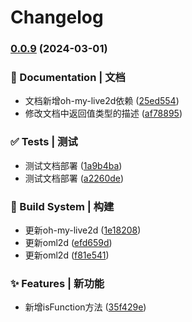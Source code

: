 # Changelog

### [0.0.9](https://github.com/loclink/tianjie/compare/v0.0.8...v0.0.9) (2024-03-01)


### 📝 Documentation | 文档

* 文档新增oh-my-live2d依赖 ([25ed554](https://github.com/loclink/tianjie/commit/25ed554213925213f7bb2543a034d4f9917058cb))
* 修改文档中返回值类型的描述 ([af78895](https://github.com/loclink/tianjie/commit/af78895bca8ae9463668c6d2f3aa0ece857ee71f))


### ✅ Tests | 测试

* 测试文档部署 ([1a9b4ba](https://github.com/loclink/tianjie/commit/1a9b4ba91af9d311eded5a8fc83c82a3abee5103))
* 测试文档部署 ([a2260de](https://github.com/loclink/tianjie/commit/a2260dec3f77e4ddecbd8379dca75ef1c2d26b1f))


### 👷‍ Build System | 构建

* 更新oh-my-live2d ([1e18208](https://github.com/loclink/tianjie/commit/1e18208a6899388839c78cc054bd88dfec7548a4))
* 更新oml2d ([efd659d](https://github.com/loclink/tianjie/commit/efd659dc51a3635a40689f4649c07f12a134ed02))
* 更新oml2d ([f81e541](https://github.com/loclink/tianjie/commit/f81e5417648c658347e258b07a1b30fd9d3de2d0))


### ✨ Features | 新功能

* 新增isFunction方法 ([35f429e](https://github.com/loclink/tianjie/commit/35f429e0998cd4545a6cd15ff73bab9064ed5e5d))